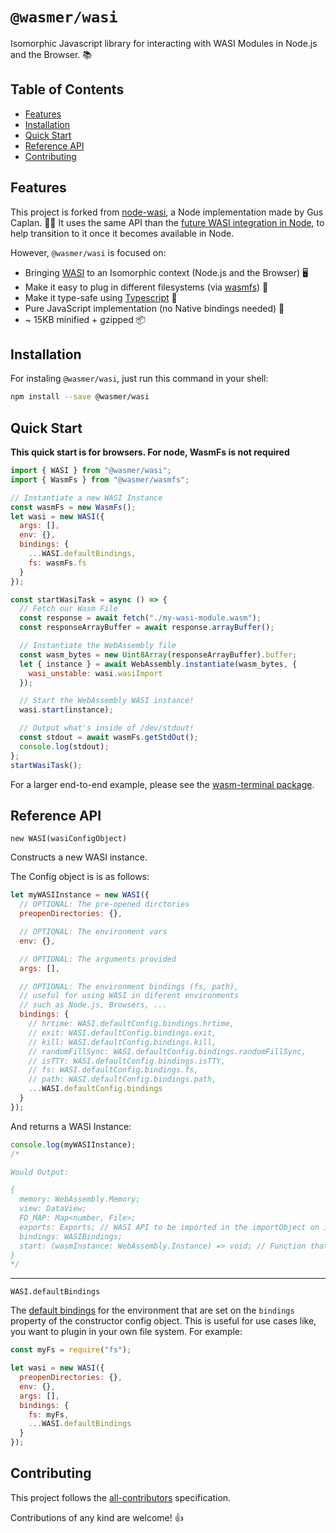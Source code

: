 # `@wasmer/wasi`

Isomorphic Javascript library for interacting with WASI Modules in Node.js and the Browser. 📚

## Table of Contents

- [Features](#features)
- [Installation](#installation)
- [Quick Start](#quick-start)
- [Reference API](#reference-api)
- [Contributing](#contributing)

## Features

This project is forked from [node-wasi](https://github.com/devsnek/node-wasi), a Node implementation made by Gus Caplan. 🙏😄
It uses the same API than the [future WASI integration in Node](https://github.com/nodejs/wasi), to help transition to it once it becomes available in Node.

However, `@wasmer/wasi` is focused on:

- Bringing [WASI](https://github.com/webassembly/wasi) to an Isomorphic context (Node.js and the Browser) 🖥️
- Make it easy to plug in different filesystems (via [wasmfs](https://github.com/wasmerio/wasmer-js/tree/master/packages/wasmfs)) 📂
- Make it type-safe using [Typescript](http://www.typescriptlang.org/) 👷
- Pure JavaScript implementation (no Native bindings needed) 🚀
- ~ 15KB minified + gzipped 📦

## Installation

For instaling `@wasmer/wasi`, just run this command in your shell:

```bash
npm install --save @wasmer/wasi
```

## Quick Start

**This quick start is for browsers. For node, WasmFs is not required**

```js
import { WASI } from "@wasmer/wasi";
import { WasmFs } from "@wasmer/wasmfs";

// Instantiate a new WASI Instance
const wasmFs = new WasmFs();
let wasi = new WASI({
  args: [],
  env: {},
  bindings: {
    ...WASI.defaultBindings,
    fs: wasmFs.fs
  }
});

const startWasiTask = async () => {
  // Fetch our Wasm File
  const response = await fetch("./my-wasi-module.wasm");
  const responseArrayBuffer = await response.arrayBuffer();

  // Instantiate the WebAssembly file
  const wasm_bytes = new Uint8Array(responseArrayBuffer).buffer;
  let { instance } = await WebAssembly.instantiate(wasm_bytes, {
    wasi_unstable: wasi.wasiImport
  });

  // Start the WebAssembly WASI instance!
  wasi.start(instance);

  // Output what's inside of /dev/stdout!
  const stdout = await wasmFs.getStdOut();
  console.log(stdout);
};
startWasiTask();
```

For a larger end-to-end example, please see the [wasm-terminal package](https://github.com/wasmerio/wasmer-js/tree/master/packages/wasm-terminal).

## Reference API

`new WASI(wasiConfigObject)`

Constructs a new WASI instance.

The Config object is is as follows:

```js
let myWASIInstance = new WASI({
  // OPTIONAL: The pre-opened dirctories
  preopenDirectories: {},

  // OPTIONAL: The environment vars
  env: {},

  // OPTIONAL: The arguments provided
  args: [],

  // OPTIONAL: The environment bindings (fs, path),
  // useful for using WASI in diferent environments
  // such as Node.js, Browsers, ...
  bindings: {
    // hrtime: WASI.defaultConfig.bindings.hrtime,
    // exit: WASI.defaultConfig.bindings.exit,
    // kill: WASI.defaultConfig.bindings.kill,
    // randomFillSync: WASI.defaultConfig.bindings.randomFillSync,
    // isTTY: WASI.defaultConfig.bindings.isTTY,
    // fs: WASI.defaultConfig.bindings.fs,
    // path: WASI.defaultConfig.bindings.path,
    ...WASI.defaultConfig.bindings
  }
});
```

And returns a WASI Instance:

```js
console.log(myWASIInstance);
/*

Would Output:

{
  memory: WebAssembly.Memory;
  view: DataView;
  FD_MAP: Map<number, File>;
  exports: Exports; // WASI API to be imported in the importObject on instantiation.
  bindings: WASIBindings;
  start: (wasmInstance: WebAssembly.Instance) => void; // Function that takes in a WASI WebAssembly Instance and starts it.
}
*/
```

---

`WASI.defaultBindings`

The [default bindings](./lib/bindings) for the environment that are set on the `bindings` property of the constructor config object. This is useful for use cases like, you want to plugin in your own file system. For example:

```js
const myFs = require("fs");

let wasi = new WASI({
  preopenDirectories: {},
  env: {},
  args: [],
  bindings: {
    fs: myFs,
    ...WASI.defaultBindings
  }
});
```

## Contributing

This project follows the [all-contributors](https://github.com/kentcdodds/all-contributors) specification.

Contributions of any kind are welcome! 👍
